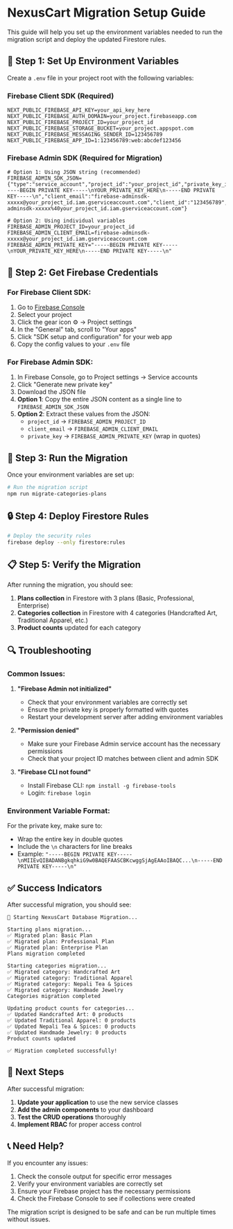# NexusCart Migration Setup Guide

This guide will help you set up the environment variables needed to run the migration script and deploy the updated Firestore rules.

## 🔧 **Step 1: Set Up Environment Variables**

Create a `.env` file in your project root with the following variables:

### Firebase Client SDK (Required)
```env
NEXT_PUBLIC_FIREBASE_API_KEY=your_api_key_here
NEXT_PUBLIC_FIREBASE_AUTH_DOMAIN=your_project.firebaseapp.com
NEXT_PUBLIC_FIREBASE_PROJECT_ID=your_project_id
NEXT_PUBLIC_FIREBASE_STORAGE_BUCKET=your_project.appspot.com
NEXT_PUBLIC_FIREBASE_MESSAGING_SENDER_ID=123456789
NEXT_PUBLIC_FIREBASE_APP_ID=1:123456789:web:abcdef123456
```

### Firebase Admin SDK (Required for Migration)
```env
# Option 1: Using JSON string (recommended)
FIREBASE_ADMIN_SDK_JSON={"type":"service_account","project_id":"your_project_id","private_key_id":"key_id","private_key":"-----BEGIN PRIVATE KEY-----\nYOUR_PRIVATE_KEY_HERE\n-----END PRIVATE KEY-----\n","client_email":"firebase-adminsdk-xxxxx@your_project_id.iam.gserviceaccount.com","client_id":"123456789","auth_uri":"https://accounts.google.com/o/oauth2/auth","token_uri":"https://oauth2.googleapis.com/token","auth_provider_x509_cert_url":"https://www.googleapis.com/oauth2/v1/certs","client_x509_cert_url":"https://www.googleapis.com/robot/v1/metadata/x509/firebase-adminsdk-xxxxx%40your_project_id.iam.gserviceaccount.com"}

# Option 2: Using individual variables
FIREBASE_ADMIN_PROJECT_ID=your_project_id
FIREBASE_ADMIN_CLIENT_EMAIL=firebase-adminsdk-xxxxx@your_project_id.iam.gserviceaccount.com
FIREBASE_ADMIN_PRIVATE_KEY="-----BEGIN PRIVATE KEY-----\nYOUR_PRIVATE_KEY_HERE\n-----END PRIVATE KEY-----\n"
```

## 🔑 **Step 2: Get Firebase Credentials**

### For Firebase Client SDK:
1. Go to [Firebase Console](https://console.firebase.google.com/)
2. Select your project
3. Click the gear icon ⚙️ → Project settings
4. In the "General" tab, scroll to "Your apps"
5. Click "SDK setup and configuration" for your web app
6. Copy the config values to your `.env` file

### For Firebase Admin SDK:
1. In Firebase Console, go to Project settings → Service accounts
2. Click "Generate new private key"
3. Download the JSON file
4. **Option 1**: Copy the entire JSON content as a single line to `FIREBASE_ADMIN_SDK_JSON`
5. **Option 2**: Extract these values from the JSON:
   - `project_id` → `FIREBASE_ADMIN_PROJECT_ID`
   - `client_email` → `FIREBASE_ADMIN_CLIENT_EMAIL`
   - `private_key` → `FIREBASE_ADMIN_PRIVATE_KEY` (wrap in quotes)

## 🚀 **Step 3: Run the Migration**

Once your environment variables are set up:

```bash
# Run the migration script
npm run migrate-categories-plans
```

## 🔒 **Step 4: Deploy Firestore Rules**

```bash
# Deploy the security rules
firebase deploy --only firestore:rules
```

## 📋 **Step 5: Verify the Migration**

After running the migration, you should see:

1. **Plans collection** in Firestore with 3 plans (Basic, Professional, Enterprise)
2. **Categories collection** in Firestore with 4 categories (Handcrafted Art, Traditional Apparel, etc.)
3. **Product counts** updated for each category

## 🔍 **Troubleshooting**

### Common Issues:

1. **"Firebase Admin not initialized"**
   - Check that your environment variables are correctly set
   - Ensure the private key is properly formatted with quotes
   - Restart your development server after adding environment variables

2. **"Permission denied"**
   - Make sure your Firebase Admin service account has the necessary permissions
   - Check that your project ID matches between client and admin SDK

3. **"Firebase CLI not found"**
   - Install Firebase CLI: `npm install -g firebase-tools`
   - Login: `firebase login`

### Environment Variable Format:

For the private key, make sure to:
- Wrap the entire key in double quotes
- Include the `\n` characters for line breaks
- Example: `"-----BEGIN PRIVATE KEY-----\nMIIEvQIBADANBgkqhkiG9w0BAQEFAASCBKcwggSjAgEAAoIBAQC...\n-----END PRIVATE KEY-----\n"`

## ✅ **Success Indicators**

After successful migration, you should see:

```
🚀 Starting NexusCart Database Migration...

Starting plans migration...
✅ Migrated plan: Basic Plan
✅ Migrated plan: Professional Plan
✅ Migrated plan: Enterprise Plan
Plans migration completed

Starting categories migration...
✅ Migrated category: Handcrafted Art
✅ Migrated category: Traditional Apparel
✅ Migrated category: Nepali Tea & Spices
✅ Migrated category: Handmade Jewelry
Categories migration completed

Updating product counts for categories...
✅ Updated Handcrafted Art: 0 products
✅ Updated Traditional Apparel: 0 products
✅ Updated Nepali Tea & Spices: 0 products
✅ Updated Handmade Jewelry: 0 products
Product counts updated

✅ Migration completed successfully!
```

## 🎯 **Next Steps**

After successful migration:

1. **Update your application** to use the new service classes
2. **Add the admin components** to your dashboard
3. **Test the CRUD operations** thoroughly
4. **Implement RBAC** for proper access control

## 📞 **Need Help?**

If you encounter any issues:

1. Check the console output for specific error messages
2. Verify your environment variables are correctly set
3. Ensure your Firebase project has the necessary permissions
4. Check the Firebase Console to see if collections were created

The migration script is designed to be safe and can be run multiple times without issues. 